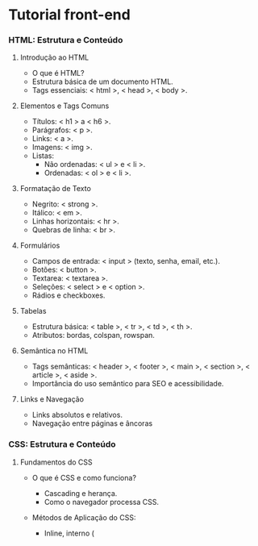 # Tutorial front-end

### HTML: Estrutura e Conteúdo 

1. Introdução ao HTML
   - O que é HTML?
   - Estrutura básica de um documento HTML.
   - Tags essenciais: < html >, < head >, < body >.
  
2. Elementos e Tags Comuns
   - Títulos: < h1 > a < h6 >.
   - Parágrafos: < p >.
   - Links: < a >.
   - Imagens: < img >.
   - Listas:
     * Não ordenadas: < ul > e < li >.
     * Ordenadas: < ol > e < li >.
    
3. Formatação de Texto
   - Negrito: < strong >.
   - Itálico: < em >.
   - Linhas horizontais: < hr >.
   - Quebras de linha: < br >.
  
4. Formulários
   - Campos de entrada: < input > (texto, senha, email, etc.).
   - Botões: < button >.
   - Textarea: < textarea >.
   - Seleções: < select > e < option >.
   - Rádios e checkboxes.
  
5. Tabelas
   - Estrutura básica: < table >, < tr >, < td >, < th >.
   - Atributos: bordas, colspan, rowspan.
  
6. Semântica no HTML
   - Tags semânticas: < header >, < footer >, < main >, < section >, < article >, < aside >.
   - Importância do uso semântico para SEO e acessibilidade.
  
7. Links e Navegação
   - Links absolutos e relativos.
   - Navegação entre páginas e âncoras

### CSS: Estrutura e Conteúdo 
1. Fundamentos do CSS
   - O que é CSS e como funciona?
     * Cascading e herança.
     * Como o navegador processa CSS.
    
   - Métodos de Aplicação do CSS:
     * Inline, interno (<style> no HTML) e externo (.css).
    
   - Seletores:
     * Básicos (tags, classes, IDs).
     * Avançados (atributos, combinadores, pseudo-classes, pseudo-elementos).
    
   - Box Model:
     * Margens, preenchimentos, bordas e conteúdo.
     * Controle de espaço com margin e padding.

2. Layouts e Posicionamento
   - Display:
     * block, inline, inline-block, none.

   - Posicionamento:
     * static, relative, absolute, fixed, sticky.

   - Modelos de Layout:
     * Flexbox:\
       Eixos principal e transversal.\
       Propriedades como justify-content, align-items.

     * CSS Grid:\
       Configuração de grades (grid-template-columns, grid-template-rows).\
       Alinhamento e distribuição de itens.

   - Layouts Responsivos:
     * Media Queries (@media).
     * Tamanhos relativos (em, rem, %, vw, vh).
    
3. Estilização Avançada
   - Cores e Fundos:
     * Gradientes (linear-gradient, radial-gradient).
     * Transparência com rgba, hsla.
    
   - Tipografia:
     * Propriedades como font-size, line-height, letter-spacing.
     * Fontes customizadas com @font-face.
    
   - Animações e Transições:
     * transition (duração, atraso, timing-function).
     * Criando animações com @keyframes.
    
   - Efeitos Avançados:
     * Sombras (box-shadow, text-shadow).
     * Clip-path para criar formas customizadas.
     * Filtros (filter, blur, brightness).
    
 4. Design Responsivo e Mobile-First
    - Media Queries Avançadas:
      * Breakpoints para dispositivos móveis, tablets e desktops.
     
    - Unidades e Funções Modernas:
      * Uso de clamp(), min(), max() para tamanhos dinâmicos.
      * Propriedades relativas como calc().
     
    - Frameworks CSS:
      * Bootstrap, Tailwind CSS ou Foundation para acelerar o desenvolvimento.

### JavaScript 

1. Fundamentos do JavaScript
   - Sintaxe básica (variáveis, operadores, tipos de dados).
   - Estruturas de controle (if/else, switch, loops).
   - Funções (declaração, expressão, arrow functions).
   - Arrays e objetos (manipulação e métodos comuns).
   - Manipulação de strings e números.


2. Conceitos Avançados da Linguagem
   - Escopo e hoisting.
   - Event loop, call stack e assincronismo (promises, async/await).
   - Closures.
   - Manipulação de datas (Date).
   - Modularização (import/export).
   - Classes e herança.

3. Manipulação do DOM (Document Object Model)
   - Seleção de elementos (querySelector, getElementById, etc.).
   - Manipulação de atributos, classes e estilos.
   - Criação e remoção de elementos dinamicamente.
   - Eventos (addEventListener, bubbling e delegation).


4. Trabalhando com APIs
    - Fetch API (GET, POST, PUT, DELETE).
    - Manipulação de respostas JSON.
    - Gerenciamento de erros (try/catch).
    - APIs do navegador (geolocalização, localStorage, etc.).


5. Integração com HTML e CSS
    - Manipulação de formulários e validação.
    - Alteração dinâmica de classes e estilos.
    - Trabalhar com animações e transições CSS via JavaScript.


6. Ferramentas e Bibliotecas
     - Introdução ao uso de frameworks (como React ou Vue.js).
     - Uso de bibliotecas utilitárias (Lodash, Axios).
     - Gerenciamento de pacotes com npm/yarn.


7. Controle de Versão e Debugging
     - Depuração no navegador (dev tools).
     - Controle de versão com Git.

### React

1. Fundamentos do React
   - JSX (JavaScript XML): Sintaxe para escrever componentes.
   - Componentes: Função e classe, componentes funcionais e baseados em classe.
   - Props: Como passar dados entre componentes.
   - State: Gerenciamento de estado local em componentes.
   - Eventos: Como lidar com eventos (ex: onClick, onChange).
  
2. Ciclo de Vida dos Componentes
   - componentDidMount() e outros métodos de ciclo de vida (para componentes de classe).
   - useEffect: Equivalente funcional para lidar com efeitos colaterais em componentes funcionais.
  
3. Hooks
   - useState: Para gerenciar o estado em componentes funcionais.
   - useEffect: Para lidar com efeitos colaterais em componentes funcionais.
   - useContext: Para usar contexto de forma mais fácil.
   - useRef: Para acessar elementos diretamente ou manter valores imutáveis.
   - useMemo e useCallback: Para otimizar desempenho e evitar re-renderizações desnecessárias.
  
4. Gerenciamento de Estado
   - Context API: Para compartilhar dados entre componentes sem a necessidade de passar props.
   - Redux (ou outra solução): Para gerenciar o estado global da aplicação.

5. React Router
   - Roteamento: Navegação entre páginas dentro de uma aplicação React (ex: BrowserRouter, Route, Link).
   - Parâmetros de URL e navegação programática: Usar links dinâmicos e redirecionamentos.
  
6. Forms em React
   - Controle de formulários: Lidando com inputs controlados e não controlados.
   - Validação de formulário: Como fazer a validação do formulário e tratar erros.
  
7. Renderização Condicional
   - Técnicas para renderizar componentes ou partes da UI com base no estado ou dados.
  
8. Lidando com Dados
   - Fetching de dados: Usando fetch, axios, ou outras bibliotecas para buscar dados de APIs.
   - Promise e Async/Await para lidar com chamadas assíncronas.
  
9. Estilos em React
    - CSS Modules: Estilos locais para componentes.
    - Styled Components: Bibliotecas como styled-components para usar CSS dentro do JavaScript.
    - CSS-in-JS: Abordagens para estilos dinâmicos e reutilizáveis.
  
10. Boas Práticas e Padrões
    - Componentização: Organizar a aplicação em pequenos componentes reutilizáveis.
    - Hooks customizados: Criar hooks próprios para reutilizar lógica de componentes.
    - Código limpo e manutenção: Escrever código legível, modular e testável.



     



  

     
